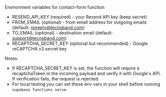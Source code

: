 Environment variables for contact-form function

- RESEND_API_KEY (required) - your Resend API key (keep secret)
- FROM_EMAIL (optional) - from email address for outgoing emails (default: noreply@tecnoband.com)
- TO_EMAIL (optional) - destination email (default: support@tecnoband.com)
- RECAPTCHA_SECRET_KEY (optional but recommended) - Google reCAPTCHA v3 secret key

Notes:

- If RECAPTCHA_SECRET_KEY is set, the function will require a recaptchaToken in the incoming payload and verify it with Google's API. If verification fails, the request is rejected.
- For local testing you can set these env vars in your shell before running `supabase functions serve`.

